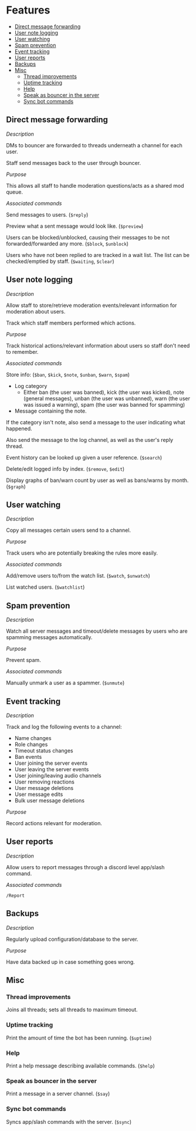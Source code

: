 # Features

<!-- TOC -->
* [Direct message forwarding](#direct-message-forwarding)
* [User note logging](#user-note-logging)
* [User watching](#user-watching)
* [Spam prevention](#spam-prevention)
* [Event tracking](#event-tracking)
* [User reports](#user-reports)
* [Backups](#backups)
* [Misc](#misc)
  * [Thread improvements](#thread-improvements)
  * [Uptime tracking](#uptime-tracking)
  * [Help](#help)
  * [Speak as bouncer in the server](#speak-as-bouncer-in-the-server)
  * [Sync bot commands](#sync-bot-commands)
<!-- TOC -->

## Direct message forwarding

*Description*

DMs to bouncer are forwarded to threads underneath a channel for each user.

Staff send messages back to the user through bouncer.

*Purpose*

This allows all staff to handle moderation questions/acts as a shared mod queue.

*Associated commands*

Send messages to users. (`$reply`)

Preview what a sent message would look like. (`$preview`)

Users can be blocked/unblocked, causing their messages to be not forwarded/forwarded any more. (`$block`, `$unblock`)

Users who have not been replied to are tracked in a wait list. The list can be checked/emptied by staff. (`$waiting`, `$clear`)

## User note logging

*Description*

Allow staff to store/retrieve moderation events/relevant information for moderation about users.

Track which staff members performed which actions.

*Purpose*

Track historical actions/relevant information about users so staff don't need to remember.

*Associated commands*

Store info: (`$ban`, `$kick`, `$note`, `$unban`, `$warn`, `$spam`)
* Log category
  * Either ban (the user was banned), kick (the user was kicked), note (general messages), unban (the user was unbanned), warn (the user was issued a warning), spam (the user was banned for spamming)
* Message containing the note.

If the category isn't note, also send a message to the user indicating what happened.

Also send the message to the log channel, as well as the user's reply thread.

Event history can be looked up given a user reference. (`$search`)

Delete/edit logged info by index. (`$remove`, `$edit`)

Display graphs of ban/warn count by user as well as bans/warns by month. (`$graph`)

## User watching

*Description*

Copy all messages certain users send to a channel.

*Purpose*

Track users who are potentially breaking the rules more easily.

*Associated commands*

Add/remove users to/from the watch list. (`$watch`, `$unwatch`)

List watched users. (`$watchlist`)

## Spam prevention

*Description*

Watch all server messages and timeout/delete messages by users who are spamming messages automatically.

*Purpose*

Prevent spam.

*Associated commands*

Manually unmark a user as a spammer. (`$unmute`)

## Event tracking

*Description*

Track and log the following events to a channel:
* Name changes
* Role changes
* Timeout status changes
* Ban events
* User joining the server events
* User leaving the server events
* User joining/leaving audio channels
* User removing reactions
* User message deletions
* User message edits
* Bulk user message deletions

*Purpose*

Record actions relevant for moderation.

## User reports

*Description*

Allow users to report messages through a discord level app/slash command.

*Associated commands*

`/Report`

## Backups

*Description*

Regularly upload configuration/database to the server.

*Purpose*

Have data backed up in case something goes wrong.

## Misc

### Thread improvements

Joins all threads; sets all threads to maximum timeout.

### Uptime tracking

Print the amount of time the bot has been running. (`$uptime`)

### Help

Print a help message describing available commands. (`$help`)

### Speak as bouncer in the server

Print a message in a server channel. (`$say`)

### Sync bot commands

Syncs app/slash commands with the server. (`$sync`)